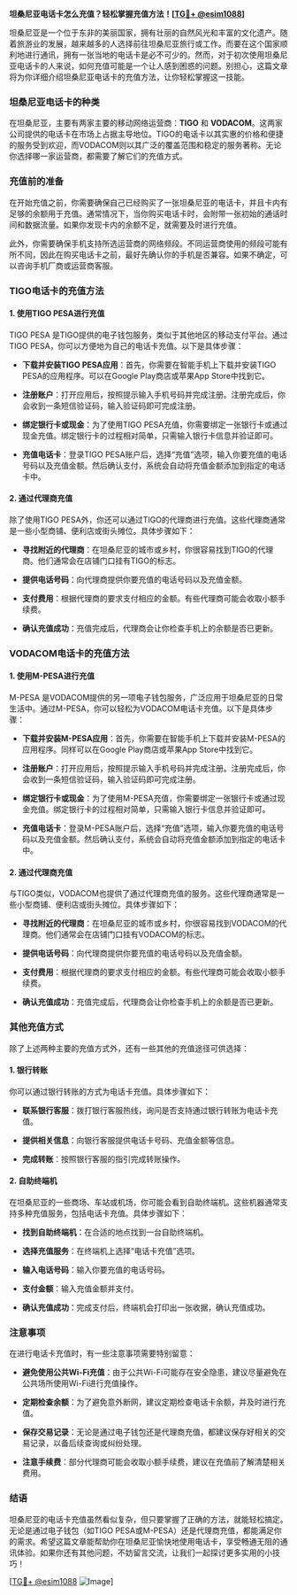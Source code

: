 **坦桑尼亚电话卡怎么充值？轻松掌握充值方法！[[TG💪+ @esim1088](https://t.me/s/esim1088)]**

坦桑尼亚是一个位于东非的美丽国家，拥有壮丽的自然风光和丰富的文化遗产。随着旅游业的发展，越来越多的人选择前往坦桑尼亚旅行或工作。而要在这个国家顺利地进行通讯，拥有一张当地的电话卡是必不可少的。然而，对于初次使用坦桑尼亚电话卡的人来说，如何充值可能是一个让人感到困惑的问题。别担心，这篇文章将为你详细介绍坦桑尼亚电话卡的充值方法，让你轻松掌握这一技能。

### 坦桑尼亚电话卡的种类

在坦桑尼亚，主要有两家主要的移动网络运营商：**TIGO** 和 **VODACOM**。这两家公司提供的电话卡在市场上占据主导地位。TIGO的电话卡以其实惠的价格和便捷的服务受到欢迎，而VODACOM则以其广泛的覆盖范围和稳定的服务著称。无论你选择哪一家运营商，都需要了解它们的充值方式。

### 充值前的准备

在开始充值之前，你需要确保自己已经购买了一张坦桑尼亚的电话卡，并且卡内有足够的余额用于充值。通常情况下，当你购买电话卡时，会附带一张初始的通话时间和数据流量。如果你发现卡内的余额不足，就需要及时进行充值。

此外，你需要确保手机支持所选运营商的网络频段。不同运营商使用的频段可能有所不同，因此在购买电话卡之前，最好先确认你的手机是否兼容。如果不确定，可以咨询手机厂商或运营商客服。

### TIGO电话卡的充值方法

#### 1. 使用TIGO PESA进行充值

TIGO PESA 是TIGO提供的电子钱包服务，类似于其他地区的移动支付平台。通过TIGO PESA，你可以方便地为自己的电话卡充值。以下是具体步骤：

- **下载并安装TIGO PESA应用**：首先，你需要在智能手机上下载并安装TIGO PESA的应用程序。可以在Google Play商店或苹果App Store中找到它。
  
- **注册账户**：打开应用后，按照提示输入手机号码并完成注册。注册完成后，你会收到一条短信验证码，输入验证码即可完成注册。

- **绑定银行卡或现金**：为了使用TIGO PESA充值，你需要绑定一张银行卡或通过现金充值。绑定银行卡的过程相对简单，只需输入银行卡信息并验证即可。

- **充值电话卡**：登录TIGO PESA账户后，选择“充值”选项，输入你要充值的电话号码以及充值金额。然后确认支付，系统会自动将充值金额添加到指定的电话卡中。

#### 2. 通过代理商充值

除了使用TIGO PESA外，你还可以通过TIGO的代理商进行充值。这些代理商通常是一些小型商铺、便利店或街头摊位。具体步骤如下：

- **寻找附近的代理商**：在坦桑尼亚的城市或乡村，你很容易找到TIGO的代理商。他们通常会在店铺门口挂有TIGO的标志。

- **提供电话号码**：向代理商提供你要充值的电话号码以及充值金额。

- **支付费用**：根据代理商的要求支付相应的金额。有些代理商可能会收取小额手续费。

- **确认充值成功**：充值完成后，代理商会让你检查手机上的余额是否已更新。

### VODACOM电话卡的充值方法

#### 1. 使用M-PESA进行充值

M-PESA 是VODACOM提供的另一项电子钱包服务，广泛应用于坦桑尼亚的日常生活中。通过M-PESA，你可以轻松为VODACOM电话卡充值。以下是具体步骤：

- **下载并安装M-PESA应用**：首先，你需要在智能手机上下载并安装M-PESA的应用程序。同样可以在Google Play商店或苹果App Store中找到它。

- **注册账户**：打开应用后，按照提示输入手机号码并完成注册。注册完成后，你会收到一条短信验证码，输入验证码即可完成注册。

- **绑定银行卡或现金**：为了使用M-PESA充值，你需要绑定一张银行卡或通过现金充值。绑定银行卡的过程相对简单，只需输入银行卡信息并验证即可。

- **充值电话卡**：登录M-PESA账户后，选择“充值”选项，输入你要充值的电话号码以及充值金额。然后确认支付，系统会自动将充值金额添加到指定的电话卡中。

#### 2. 通过代理商充值

与TIGO类似，VODACOM也提供了通过代理商充值的服务。这些代理商通常是一些小型商铺、便利店或街头摊位。具体步骤如下：

- **寻找附近的代理商**：在坦桑尼亚的城市或乡村，你很容易找到VODACOM的代理商。他们通常会在店铺门口挂有VODACOM的标志。

- **提供电话号码**：向代理商提供你要充值的电话号码以及充值金额。

- **支付费用**：根据代理商的要求支付相应的金额。有些代理商可能会收取小额手续费。

- **确认充值成功**：充值完成后，代理商会让你检查手机上的余额是否已更新。

### 其他充值方式

除了上述两种主要的充值方式外，还有一些其他的充值途径可供选择：

#### 1. 银行转账

你可以通过银行转账的方式为电话卡充值。具体步骤如下：

- **联系银行客服**：拨打银行客服热线，询问是否支持通过银行转账为电话卡充值。

- **提供相关信息**：向银行客服提供电话卡号码、充值金额等信息。

- **完成转账**：按照银行客服的指引完成转账操作。

#### 2. 自助终端机

在坦桑尼亚的一些商场、车站或机场，你可能会看到自助终端机。这些机器通常支持多种充值服务，包括电话卡充值。具体步骤如下：

- **找到自助终端机**：在合适的地点找到一台自助终端机。

- **选择充值服务**：在终端机上选择“电话卡充值”选项。

- **输入电话号码**：输入你要充值的电话号码。

- **支付金额**：输入充值金额并支付。

- **确认充值成功**：完成支付后，终端机会打印出一张收据，确认充值成功。

### 注意事项

在进行电话卡充值时，有一些注意事项需要特别留意：

- **避免使用公共Wi-Fi充值**：由于公共Wi-Fi可能存在安全隐患，建议尽量避免在公共场所使用Wi-Fi进行充值操作。

- **定期检查余额**：为了避免意外断网，建议定期检查电话卡余额，并及时进行充值。

- **保存交易记录**：无论是通过电子钱包还是代理商充值，都建议保存好相关的交易记录，以备后续查询或纠纷处理。

- **注意手续费**：部分代理商可能会收取小额手续费，建议在充值前了解清楚相关费用。

### 结语

坦桑尼亚的电话卡充值虽然看似复杂，但只要掌握了正确的方法，就能轻松搞定。无论是通过电子钱包（如TIGO PESA或M-PESA）还是代理商充值，都能满足你的需求。希望这篇文章能帮助你在坦桑尼亚愉快地使用电话卡，享受畅通无阻的通讯体验。如果你还有其他问题，不妨留言交流，让我们一起探讨更多实用的小技巧！

[[TG💪+ @esim1088](https://t.me/s/esim1088) ![Image](https://i.postimg.cc/4NQfJmqS/Snipaste-2025-05-13-00-14-12.png)]